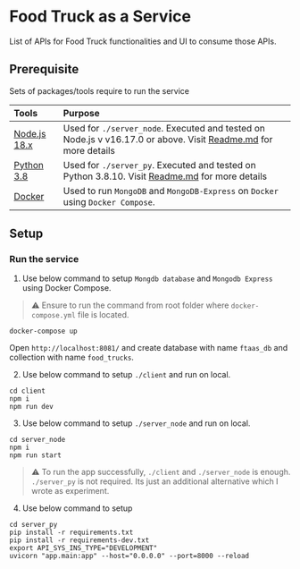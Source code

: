 # Food Truck as a Service

List of APIs for Food Truck functionalities and UI to consume those APIs.

## Prerequisite

Sets of packages/tools require to run the service

| Tools | Purpose |
|:---|:---|
| [Node.js 18.x](https://www.nodejs.org) | Used for `./server_node`. Executed and tested on Node.js v v16.17.0 or above. Visit [Readme.md](./server_node/READ.md) for more details |
| [Python 3.8](https://www.python.org/downloads/) | Used for `./server_py`. Executed and tested on Python 3.8.10. Visit [Readme.md](./server_py/READ.md) for more details  |
| [Docker](https://www.docker.com/) | Used to run `MongoDB` and `MongoDB-Express` on `Docker` using `Docker Compose`. |

## Setup

### Run the service

1. Use below command to setup `Mongdb database` and `Mongodb Express` using Docker Compose.

> :warning: Ensure to run the command from root folder where `docker-compose.yml` file is located.

```console
docker-compose up
```

Open `http://localhost:8081/` and create database with name `ftaas_db` and collection with name `food_trucks`.

2. Use below command to setup `./client` and run on local.

```console
cd client
npm i
npm run dev
```

3. Use below command to setup `./server_node` and run on local.

```console
cd server_node
npm i
npm run start
```

> :warning: To run the app successfully, `./client` and `./server_node` is enough. `./server_py` is not required. Its just an additional alternative which I wrote as experiment.

4. Use below command to setup 

```console
cd server_py
pip install -r requirements.txt
pip install -r requirements-dev.txt
export API_SYS_INS_TYPE="DEVELOPMENT"
uvicorn "app.main:app" --host="0.0.0.0" --port=8000 --reload
```
